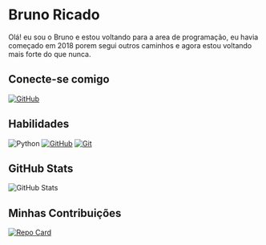 # Bruno Ricado

Olá! eu sou o Bruno e estou voltando para a area de programação, eu havia começado em 2018 porem segui outros caminhos e agora estou voltando mais forte do que nunca.

## Conecte-se comigo

[![GitHub](https://img.shields.io/badge/GitHub-30A3DC?style=for-the-badge&logo=github&logoColor=fff)](https://github.com/Magrinhuo)

## Habilidades
![Python](https://img.shields.io/badge/python-30A3DC?style=for-the-badge&logo=python&logoColor=fff)
[![GitHub](https://img.shields.io/badge/GitHub-30A3DC?style=for-the-badge&logo=github&logoColor=fff)](https://github.com/Magrinhuo)
[![Git](https://img.shields.io/badge/GIT-30A3DC?style=for-the-badge&logo=git&logoColor=fff)](https://git-scm.com/doc)


## GitHub Stats

![GitHub Stats](https://github-readme-stats.vercel.app/api?username=Magrinhuo&theme=transparent&bg_color=30A3DC&border_color=fff&show_icons=true&icon_color=fff&title_color=fff&text_color=FFF&hide=stars&hide_title=true)

## Minhas Contribuições

[![Repo Card](https://github-readme-stats.vercel.app/api/pin/?username=Magrinhuo&repo=dio-lab-open-source&bg_color=30A3DC&border_color=fff&show_icons=true&icon_color=fff&title_color=fff&text_color=FFF)](https://github.com/Magrinhuo/dio-lab-open-source)



